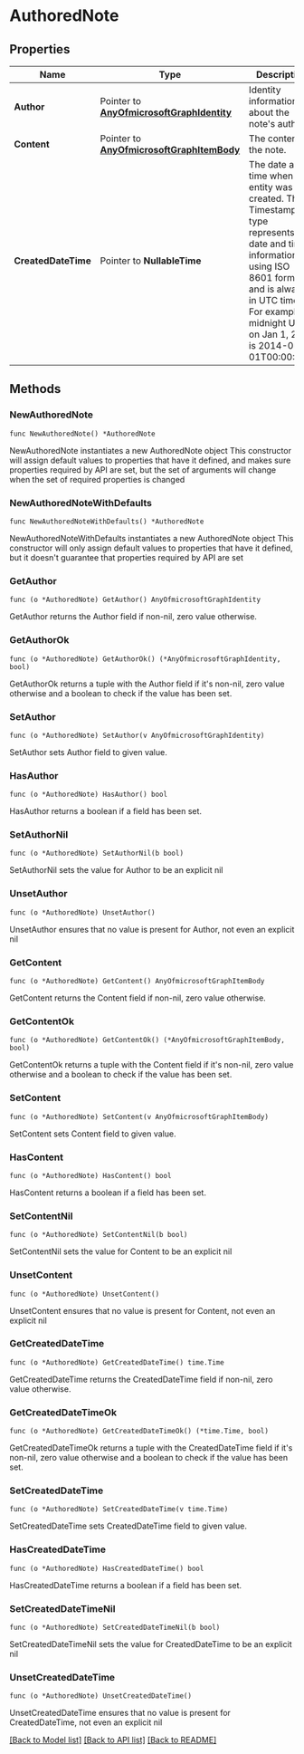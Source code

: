 # AuthoredNote

## Properties

Name | Type | Description | Notes
------------ | ------------- | ------------- | -------------
**Author** | Pointer to [**AnyOfmicrosoftGraphIdentity**](anyOf&lt;microsoft.graph.identity&gt;.md) | Identity information about the note&#39;s author. | [optional] 
**Content** | Pointer to [**AnyOfmicrosoftGraphItemBody**](anyOf&lt;microsoft.graph.itemBody&gt;.md) | The content of the note. | [optional] 
**CreatedDateTime** | Pointer to **NullableTime** | The date and time when the entity was created. The Timestamp type represents date and time information using ISO 8601 format and is always in UTC time. For example, midnight UTC on Jan 1, 2014 is 2014-01-01T00:00:00Z. | [optional] 

## Methods

### NewAuthoredNote

`func NewAuthoredNote() *AuthoredNote`

NewAuthoredNote instantiates a new AuthoredNote object
This constructor will assign default values to properties that have it defined,
and makes sure properties required by API are set, but the set of arguments
will change when the set of required properties is changed

### NewAuthoredNoteWithDefaults

`func NewAuthoredNoteWithDefaults() *AuthoredNote`

NewAuthoredNoteWithDefaults instantiates a new AuthoredNote object
This constructor will only assign default values to properties that have it defined,
but it doesn't guarantee that properties required by API are set

### GetAuthor

`func (o *AuthoredNote) GetAuthor() AnyOfmicrosoftGraphIdentity`

GetAuthor returns the Author field if non-nil, zero value otherwise.

### GetAuthorOk

`func (o *AuthoredNote) GetAuthorOk() (*AnyOfmicrosoftGraphIdentity, bool)`

GetAuthorOk returns a tuple with the Author field if it's non-nil, zero value otherwise
and a boolean to check if the value has been set.

### SetAuthor

`func (o *AuthoredNote) SetAuthor(v AnyOfmicrosoftGraphIdentity)`

SetAuthor sets Author field to given value.

### HasAuthor

`func (o *AuthoredNote) HasAuthor() bool`

HasAuthor returns a boolean if a field has been set.

### SetAuthorNil

`func (o *AuthoredNote) SetAuthorNil(b bool)`

 SetAuthorNil sets the value for Author to be an explicit nil

### UnsetAuthor
`func (o *AuthoredNote) UnsetAuthor()`

UnsetAuthor ensures that no value is present for Author, not even an explicit nil
### GetContent

`func (o *AuthoredNote) GetContent() AnyOfmicrosoftGraphItemBody`

GetContent returns the Content field if non-nil, zero value otherwise.

### GetContentOk

`func (o *AuthoredNote) GetContentOk() (*AnyOfmicrosoftGraphItemBody, bool)`

GetContentOk returns a tuple with the Content field if it's non-nil, zero value otherwise
and a boolean to check if the value has been set.

### SetContent

`func (o *AuthoredNote) SetContent(v AnyOfmicrosoftGraphItemBody)`

SetContent sets Content field to given value.

### HasContent

`func (o *AuthoredNote) HasContent() bool`

HasContent returns a boolean if a field has been set.

### SetContentNil

`func (o *AuthoredNote) SetContentNil(b bool)`

 SetContentNil sets the value for Content to be an explicit nil

### UnsetContent
`func (o *AuthoredNote) UnsetContent()`

UnsetContent ensures that no value is present for Content, not even an explicit nil
### GetCreatedDateTime

`func (o *AuthoredNote) GetCreatedDateTime() time.Time`

GetCreatedDateTime returns the CreatedDateTime field if non-nil, zero value otherwise.

### GetCreatedDateTimeOk

`func (o *AuthoredNote) GetCreatedDateTimeOk() (*time.Time, bool)`

GetCreatedDateTimeOk returns a tuple with the CreatedDateTime field if it's non-nil, zero value otherwise
and a boolean to check if the value has been set.

### SetCreatedDateTime

`func (o *AuthoredNote) SetCreatedDateTime(v time.Time)`

SetCreatedDateTime sets CreatedDateTime field to given value.

### HasCreatedDateTime

`func (o *AuthoredNote) HasCreatedDateTime() bool`

HasCreatedDateTime returns a boolean if a field has been set.

### SetCreatedDateTimeNil

`func (o *AuthoredNote) SetCreatedDateTimeNil(b bool)`

 SetCreatedDateTimeNil sets the value for CreatedDateTime to be an explicit nil

### UnsetCreatedDateTime
`func (o *AuthoredNote) UnsetCreatedDateTime()`

UnsetCreatedDateTime ensures that no value is present for CreatedDateTime, not even an explicit nil

[[Back to Model list]](../README.md#documentation-for-models) [[Back to API list]](../README.md#documentation-for-api-endpoints) [[Back to README]](../README.md)


